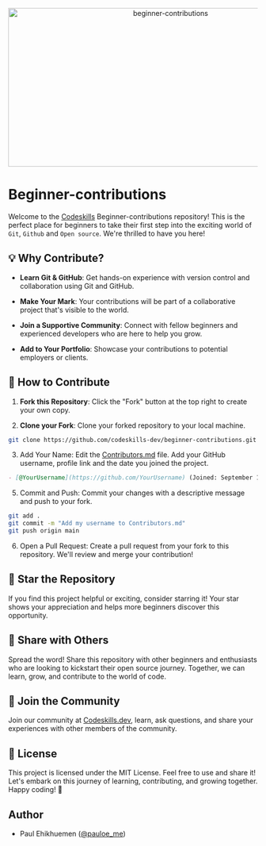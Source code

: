 <p align="center">
<img src="https://socialify.git.ci/codeskills-dev/beginner-contributions/image?forks=1&language=1&name=1&owner=1&pattern=Circuit%20Board&stargazers=1&theme=Auto" alt="beginner-contributions" width="640" height="320" />
</p>

# Beginner-contributions

Welcome to the [Codeskills](https://codeskills.dev) Beginner-contributions repository! This is the perfect place for beginners to take their first step into the exciting world of `Git`, `Github` and `Open source`. We're thrilled to have you here!

## 💡 Why Contribute?

- **Learn Git & GitHub**: Get hands-on experience with version control and collaboration using Git and GitHub.

- **Make Your Mark**: Your contributions will be part of a collaborative project that's visible to the world.

- **Join a Supportive Community**: Connect with fellow beginners and experienced developers who are here to help you grow.

- **Add to Your Portfolio**: Showcase your contributions to potential employers or clients.

## 🚀 How to Contribute

1. **Fork this Repository**: Click the "Fork" button at the top right to create your own copy.

2. **Clone your Fork**: Clone your forked repository to your local machine.

```sh
git clone https://github.com/codeskills-dev/beginner-contributions.git
```

3. Add Your Name: Edit the [Contributors.md](/CONTRIBUTORS.md) file. Add your GitHub username, profile link and the date you joined the project.

```md
- [@YourUsername](https://github.com/YourUsername) (Joined: September 15, 2023)
```

5. Commit and Push: Commit your changes with a descriptive message and push to your fork.

```sh
git add .
git commit -m "Add my username to Contributors.md"
git push origin main
```

6. Open a Pull Request: Create a pull request from your fork to this repository. We'll review and merge your contribution!

## 🌟 Star the Repository

If you find this project helpful or exciting, consider starring it! Your star shows your appreciation and helps more beginners discover this opportunity.

## 🚀 Share with Others

Spread the word! Share this repository with other beginners and enthusiasts who are looking to kickstart their open source journey. Together, we can learn, grow, and contribute to the world of code.

## 👏 Join the Community

Join our community at [Codeskills.dev](https://codeskills.dev), learn, ask questions, and share your experiences with other members of the community.

## 📝 License

This project is licensed under the MIT License. Feel free to use and share it!
Let's embark on this journey of learning, contributing, and growing together. Happy coding! 🚀

## Author

- Paul Ehikhuemen ([@pauloe_me](https://twitter.com/pauloe_me))
